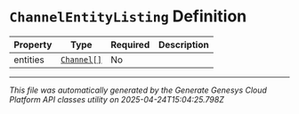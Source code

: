# `ChannelEntityListing` Definition

| Property | Type | Required | Description |
|----------|------|----------|-------------|
| entities | [`Channel[]`](channel-definition.md) | No |  |

---

*This file was automatically generated by the Generate Genesys Cloud Platform API classes utility on 2025-04-24T15:04:25.798Z*